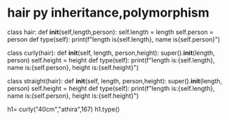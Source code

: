 # hair py inheritance,polymorphism


class hair:
    def __init__(self,length,person):
        self.length = length
        self.person = person
    def type(self):
        print(f"length is{self.length}, name is{self.person}")

class curly(hair):
    def __init__(self, length, person,height):
        super().__init__(length, person) 
        self.height = height
    def type(self):
        print(f"length is:{self.length}, name is:{self.person}, height is:{self.height}")   


class straight(hair):
    def __init__(self, length, person,height):
        super().__init__(length, person) 
        self.height = height
    def type(self):
        print(f"length is:{self.length}, name is:{self.person}, height is:{self.height}")           

h1= curly("40cm","athira",167)
h1.type()
